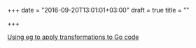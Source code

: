 +++
date = "2016-09-20T13:01:01+03:00"
draft = true
title = ""

+++

<p><a href="http://golang.rakyll.org/eg">Using eg to apply transformations to Go code</a></p>
